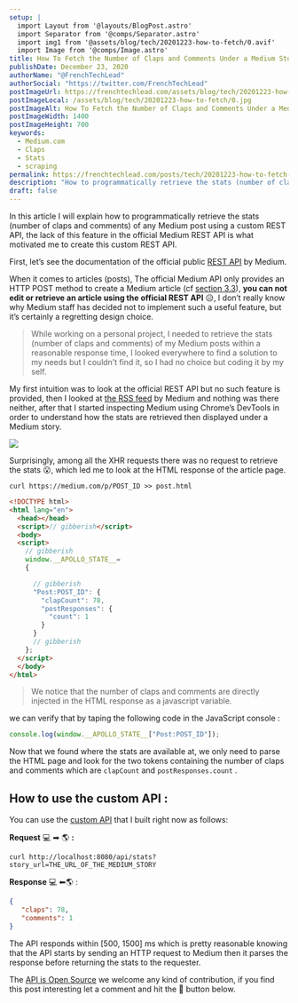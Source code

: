 ```yaml
---
setup: |
  import Layout from '@layouts/BlogPost.astro'
  import Separator from '@comps/Separator.astro'
  import img1 from '@assets/blog/tech/20201223-how-to-fetch/0.avif'
  import Image from '@comps/Image.astro'
title: How To Fetch the Number of Claps and Comments Under a Medium Story
publishDate: December 23, 2020
authorName: "@FrenchTechLead"
authorSocial: "https://twitter.com/FrenchTechLead"
postImageUrl: https://frenchtechlead.com/assets/blog/tech/20201223-how-to-fetch/0.jpg
postImageLocal: /assets/blog/tech/20201223-how-to-fetch/0.jpg
postImageAlt: How To Fetch the Number of Claps and Comments Under a Medium Story
postImageWidth: 1400
postImageHeight: 700
keywords:
  - Medium.com
  - Claps
  - Stats
  - scraping
permalink: https://frenchtechlead.com/posts/tech/20201223-how-to-fetch-the-number-of-claps-of-a-medium-story/
description: "How to programmatically retrieve the stats (number of claps and comments) of any Medium.com post using a custom REST API."
draft: false
---
```


In this article I will explain how to programmatically retrieve the stats (number of claps and comments) of any Medium post using a custom REST API, the lack of this feature in the official Medium REST API is what motivated me to create this custom REST API.
<Separator/>

First, let’s see the documentation of the official public [REST API](https://github.com/Medium/medium-api-docs) by Medium.

<Separator/>

When it comes to articles (posts), The official Medium API only provides an HTTP POST method to create a Medium article (cf [section 3.3](https://github.com/Medium/medium-api-docs#33-posts)), **you can not edit or retrieve an article using the official REST API** 😥, I don’t really know why Medium staff has decided not to implement such a useful feature, but it’s certainly a regretting design choice.

> While working on a personal project, I needed to retrieve the stats (number of claps and comments) of my Medium posts within a reasonable response time, I looked everywhere to find a solution to my needs but I couldn’t find it, so I had no choice but coding it by my self.

My first intuition was to look at the official REST API but no such feature is provided, then I looked at [the RSS feed](https://help.medium.com/hc/en-us/articles/214874118-Using-RSS-feeds-of-profiles-and-publications) by Medium and nothing was there neither, after that I started inspecting Medium using Chrome’s DevTools in order to understand how the stats are retrieved then displayed under a Medium story.

![](https://miro.medium.com/max/1400/1*VV84EGcrF6iCqPvAyNQ1lQ.jpeg)

Surprisingly, among all the XHR requests there was no request to retrieve the stats 😮, which led me to look at the HTML response of the article page.

```
curl https://medium.com/p/POST_ID >> post.html
```

```html
<!DOCTYPE html>
<html lang="en">
  <head></head>
  <script>// gibberish</script>
  <body>
  <script>
    // gibberish
    window.__APOLLO_STATE__=
    {

      // gibberish
      "Post:POST_ID": {
        "clapCount": 78,
        "postResponses": {
          "count": 1
        }
      }
      // gibberish
    };
  </script>
  </body>
</html>
```

> We notice that the number of claps and comments are directly injected in the HTML response as a javascript variable.

 we can verify that by taping the following code in the JavaScript console :

```js
console.log(window.__APOLLO_STATE__["Post:POST_ID"]);
```


Now that we found where the stats are available at, we only need to parse the HTML page and look for the two tokens containing the number of claps and comments which are `clapCount` and `postResponses.count` .

<Separator/>

## How to use the custom API :


You can use the [custom API](https://github.com/FrenchTechLead/medium-stats-api) that I built right now as follows:

**Request** 💻 ➡ 🌎 **:**

```
curl http://localhost:8080/api/stats?story_url=THE_URL_OF_THE_MEDIUM_STORY
```

**Response** 💻 ⬅🌎 :

```json
{  
   "claps": 78,  
   "comments": 1  
}
```

The API responds within \[500, 1500\] ms which is pretty reasonable knowing that the API starts by sending an HTTP request to Medium then it parses the response before returning the stats to the requester.

The [API is Open Source](https://github.com/FrenchTechLead/medium-stats-api) we welcome any kind of contribution, if you find this post interesting let a comment and hit the 👏 button below.